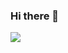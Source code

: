 ### Hi there 👋
<a href="https://dabansa98.tistory.com/" target="_blank"><img src="https://img.shields.io/badge/BLOG-#000000?style=flat-square&logo=tistory&logoColor=#FEFEFE"/></a>

<!--
**98eshun/98eshun** is a ✨ _special_ ✨ repository because its `README.md` (this file) appears on your GitHub profile.

Here are some ideas to get you started:

- 🔭 I’m currently working on ...
- 🌱 I’m currently learning ...
- 👯 I’m looking to collaborate on ...
- 🤔 I’m looking for help with ...
- 💬 Ask me about ...
- 📫 How to reach me: ...
- 😄 Pronouns: ...
- ⚡ Fun fact: ...
-->
